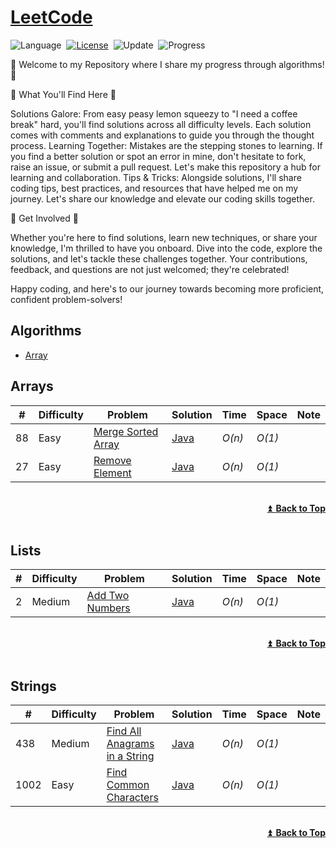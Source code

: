 # [LeetCode](https://leetcode.com/problemset/all/)

![Language](https://img.shields.io/badge/language-Java-red.svg)&nbsp;
[![License](https://img.shields.io/badge/license-MIT-3da63a.svg)](./LICENSE.md)&nbsp;
![Update](https://img.shields.io/badge/update-weekly-e1e8f6.svg)&nbsp;
![Progress](https://img.shields.io/badge/progress-7%20%2F%203049-f4b823.svg)&nbsp;

🚀 Welcome to my Repository where I share my progress through algorithms! 🚀


🌟 What You'll Find Here 🌟

Solutions Galore: From easy peasy lemon squeezy to
"I need a coffee break" hard, you'll find solutions across all difficulty levels.
Each solution comes with comments and explanations to guide you through the thought process.
Learning Together: Mistakes are the stepping stones to learning. If you
find a better solution or spot an error in mine, don't hesitate to fork,
raise an issue, or submit a pull request. Let's make this repository a hub
for learning and collaboration.
Tips & Tricks: Alongside solutions, I'll share coding tips, best practices, and resources
that have helped me on my journey. Let's share our knowledge and elevate our coding skills together.


🚀 Get Involved 🚀

Whether you're here to find solutions, learn new techniques, or share your knowledge,
I'm thrilled to have you onboard. Dive into the code, explore the solutions, and let's tackle
these challenges together. Your contributions, feedback, and questions are not just welcomed;
they're celebrated!


Happy coding, and here's to our journey towards becoming more proficient,
confident problem-solvers!

## Algorithms


* [Array](https://github.com/slawek-mazur/leetcode#array)

## Arrays

| #  | Difficulty | Problem                                                                             | Solution                                                                       | Time   | Space  | Note | 
|----|------------|-------------------------------------------------------------------------------------|--------------------------------------------------------------------------------|--------|--------|------|
| 88 | Easy       | [Merge Sorted Array](https://leetcode.com/problems/merge-sorted-array/description/) | [Java](./src/test/java/io/stricte/codetrekker/array/MergeSortedArrayTest.java) | _O(n)_ | _O(1)_ |      |
| 27 | Easy       | [Remove Element](https://leetcode.com/problems/remove-element/description/)         | [Java](./src/test/java/io/stricte/codetrekker/array/RemoveElementTest.java)    | _O(n)_ | _O(1)_ |      |

<br/>
<div align="right">
    <b><a href="#algorithms">⏫&nbsp;&nbsp;Back to Top</a></b>
</div>
<br/>

## Lists

| # | Difficulty | Problem                                                                       | Solution                                                                   | Time   | Space  | Note | 
|---|------------|-------------------------------------------------------------------------------|----------------------------------------------------------------------------|--------|--------|------|
| 2 | Medium     | [Add Two Numbers](https://leetcode.com/problems/add-two-numbers/description/) | [Java](./src/test/java/io/stricte/codetrekker/list/AddTwoNumbersTest.java) | _O(n)_ | _O(1)_ |      |

<br/>
<div align="right">
    <b><a href="#algorithms">⏫&nbsp;&nbsp;Back to Top</a></b>
</div>
<br/>

## Strings

| #    | Difficulty | Problem                                                                                                   | Solution                                                                                 | Time   | Space  | Note | 
|------|------------|-----------------------------------------------------------------------------------------------------------|------------------------------------------------------------------------------------------|--------|--------|------|
| 438  | Medium     | [Find All Anagrams in a String](https://leetcode.com/problems/find-all-anagrams-in-a-string/description/) | [Java](./src/test/java/io/stricte/codetrekker/string/FindAllAnagramsInAStringTest.java)  | _O(n)_ | _O(1)_ |      |
| 1002 | Easy       | [Find Common Characters](https://leetcode.com/problems/find-common-characters/description/)               | [Java](./src/test/java/io/stricte/codetrekker/string/FindCommonCharactersTest.java)      | _O(n)_ | _O(1)_ |      |

<br/>
<div align="right">
    <b><a href="#algorithms">⏫&nbsp;&nbsp;Back to Top</a></b>
</div>
<br/>